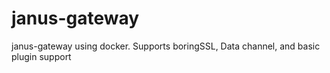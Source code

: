 # janus-gateway
janus-gateway using docker. Supports  boringSSL, Data channel, and basic plugin support 
